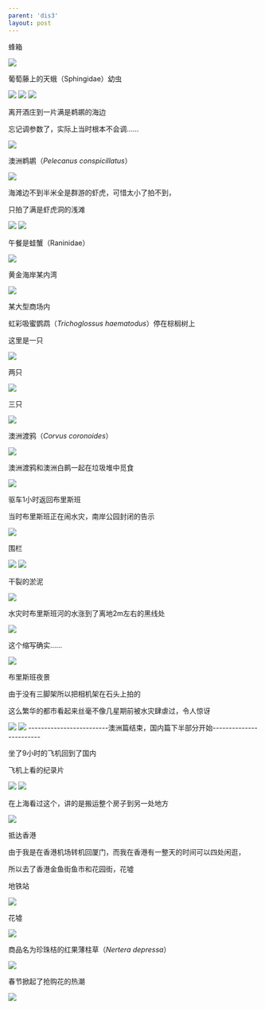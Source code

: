 ```yaml
---
parent: 'dis3'
layout: post
---
```

蜂箱

<img class='disc' src='https://i.postimg.cc/rpCG0dj0/404.jpg'>

葡萄藤上的天蛾（Sphingidae）幼虫

<img class='disc' src='https://i.postimg.cc/Gp1JmPFn/405.jpg'>

<img class='disc' src='https://i.postimg.cc/Qd7JDYWq/406.jpg'>

<img class='disc' src='https://i.postimg.cc/RhqwDgBK/407.jpg'>

离开酒庄到一片满是鹈鹕的海边


忘记调参数了，实际上当时根本不会调……

<img class='disc' src='https://i.postimg.cc/CxbkXZWP/410.jpg'>

澳洲鹈鹕（<i>Pelecanus conspicillatus</i>）

<img class='disc' src='https://i.postimg.cc/Kvkn7pQy/411.jpg'>

海滩边不到半米全是群游的虾虎，可惜太小了拍不到，


只拍了满是虾虎洞的浅滩

<img class='disc' src='https://i.postimg.cc/BvgDZrZ2/412.jpg'>

<img class='disc' src='https://i.postimg.cc/bN71m0FS/413.jpg'>

午餐是蛙蟹（Raninidae）

<img class='disc' src='https://i.postimg.cc/GprGCLRc/414.jpg'>

黄金海岸某内湾

<img class='disc' src='https://i.postimg.cc/sXgWMT1q/415.jpg'>

某大型商场内


虹彩吸蜜鹦鹉（<i>Trichoglossus haematodus</i>）停在棕榈树上


这里是一只

<img class='disc' src='https://i.postimg.cc/bNttSDNy/417.jpg'>

两只

<img class='disc' src='https://i.postimg.cc/MZ4BGbw3/419.jpg'>

三只

<img class='disc' src='https://i.postimg.cc/7Z1JXF2j/420.jpg'>

澳洲渡鸦（<i>Corvus coronoides</i>）



<img class='disc' src='https://i.postimg.cc/KzpMBtMz/421.jpg'>


澳洲渡鸦和澳洲白鹮一起在垃圾堆中觅食

<img class='disc' src='https://i.postimg.cc/x8WNFYgV/422.jpg'>

驱车1小时返回布里斯班


当时布里斯班正在闹水灾，南岸公园封闭的告示

<img class='disc' src='https://i.postimg.cc/rmsdVzPL/424.jpg'>





围栏

<img class='disc' src='https://i.postimg.cc/85Y7jD2f/425.jpg'>

<img class='disc' src='https://i.postimg.cc/43J70Wvy/423.jpg'>



干裂的淤泥

<img class='disc' src='https://i.postimg.cc/W4XFc0Sn/426.jpg'>

水灾时布里斯班河的水涨到了离地2m左右的黑线处

<img class='disc' src='https://i.postimg.cc/BZdCzGjv/427.jpg'>

这个缩写确实……

<img class='disc' src='https://i.postimg.cc/KjgRTwbq/428.jpg'>

布里斯班夜景


由于没有三脚架所以把相机架在石头上拍的


这么繁华的都市看起来丝毫不像几星期前被水灾肆虐过，令人惊讶

<img class='disc' src='https://i.postimg.cc/056fZN23/429.jpg'>

<img class='disc' src='https://i.postimg.cc/9z5zYbFW/430.jpg'>
-------------------------澳洲篇结束，国内篇下半部分开始------------------------

坐了9小时的飞机回到了国内


飞机上看的纪录片

<img class='disc' src='https://i.postimg.cc/CKLC8hQc/432.jpg'>

<img class='disc' src='https://i.postimg.cc/52JSxqqd/433.jpg'>

在上海看过这个，讲的是搬运整个房子到另一处地方

<img class='disc' src='https://i.postimg.cc/RZTQq6X3/434.jpg'>

抵达香港


由于我是在香港机场转机回厦门，而我在香港有一整天的时间可以四处闲逛，


所以去了香港金鱼街鱼市和花园街，花墟


地铁站

<img class='disc' src='https://i.postimg.cc/s26Y4FFs/435.jpg'>

花墟

<img class='disc' src='https://i.postimg.cc/Y2m6YydB/436.jpg'>

商品名为珍珠桔的红果薄柱草（<i>Nertera depressa</i>）

<img class='disc' src='https://i.postimg.cc/zByndd5W/437.jpg'>

春节掀起了抢购花的热潮

<img class='disc' src='https://i.postimg.cc/d1gGg8tf/438.jpg'>

</div>
